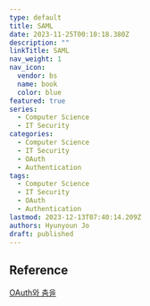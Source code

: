 ```yaml
---
type: default
title: SAML
date: 2023-11-25T00:10:18.380Z
description: ""
linkTitle: SAML
nav_weight: 1
nav_icon:
  vendor: bs
  name: book
  color: blue
featured: true
series:
  - Computer Science
  - IT Security
categories:
  - Computer Science
  - IT Security
  - OAuth
  - Authentication
tags:
  - Computer Science
  - IT Security
  - OAuth
  - Authentication
lastmod: 2023-12-13T07:40:14.209Z
authors: Hyunyoun Jo
draft: published
---
```


## Reference

[OAuth와 춤을](https://d2.naver.com/helloworld/24942)
